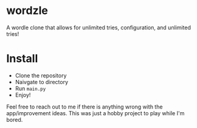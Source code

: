 # wordzle
A wordle clone that allows for unlimited tries, configuration, and unlimited tries!

# Install
- Clone the repository
- Naivgate to directory
- Run `main.py`
- Enjoy! 


Feel free to reach out to me if there is anything wrong with the app/improvement ideas. This was just a hobby project to play while I'm bored. 